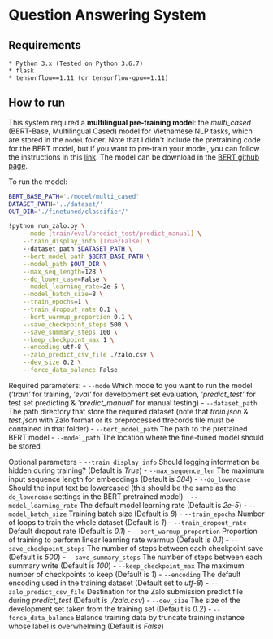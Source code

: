 # Question Answering System

## Requirements
	* Python 3.x (Tested on Python 3.6.7)
	* flask
	* tensorflow==1.11 (or tensorflow-gpu==1.11)

## How to run
This system required a **multilingual pre-training model**: the *multi_cased* (BERT-Base, Multilingual Cased) model for Vietnamese NLP tasks, which are stored in the `model` folder. Note that I didn't include the pretraining code for the BERT model, but if you want to pre-train your model, you can follow the instructions in this [link](https://github.com/google-research/bert#pre-training-with-bert). The model can be download in the [BERT github page](https://github.com/google-research/bert#pre-trained-models). 


To run the model:
```sh
BERT_BASE_PATH='./model/multi_cased'
DATASET_PATH='../dataset/'
OUT_DIR='./finetuned/classifier/'

!python run_zalo.py \
    --mode [train/eval/predict_test/predict_manual] \
    --train_display_info [True/False] \ 
    --dataset_path $DATASET_PATH \
    --bert_model_path $BERT_BASE_PATH \
    --model_path $OUT_DIR \
    --max_seq_length=128 \
    --do_lower_case=False \
    --model_learning_rate=2e-5 \
    --model_batch_size=8 \
    --train_epochs=1 \
    --train_dropout_rate 0.1 \
    --bert_warmup_proportion 0.1 \
    --save_checkpoint_steps 500 \
    --save_summary_steps 100 \
    --keep_checkpoint_max 1 \
    --encoding utf-8 \
    --zalo_predict_csv_file ./zalo.csv \
    --dev_size 0.2 \
    --force_data_balance False
```

Required parameters:
    - `--mode` Which mode to you want to run the model (*'train'* for training, *'eval'* for development set evaluation, *'predict_test'* for test set predicting & *'predict_manual'* for manual testing)
    - `--dataset_path` The path directory that store the required dataset (note that *train.json* & *test.json* with Zalo format or its preprocessed tfrecords file must be contained in that folder)
    - `--bert_model_path` The path to the pretrained BERT model
    - `--model_path` The location where the fine-tuned model should be stored

Optional parameters
    - `--train_display_info` Should logging information be hidden during training? (Default is *True*)
    - `--max_sequence_len` The maximum input sequence length for embeddings (Default is *384*)
    - `--do_lowercase` Should the input text be lowercased (this should be the same as the `do_lowercase` settings in the BERT pretrained model)
    - `--model_learning_rate` The default model learning rate (Default is *2e-5*)
    - `--model_batch_size` Training batch size (Default is *8*)
    - `--train_epochs` Number of loops to train the whole dataset (Default is *1*)
    - `--train_dropout_rate` Default dropout rate (Default is *0.1*)
    - `--bert_warmup_proportion` Proportion of training to perform linear learning rate warmup (Default is *0.1*)
    - `--save_checkpoint_steps` The number of steps between each checkpoint save (Default is *500*)
    - `--save_summary_steps` The number of steps between each summary write (Default is *100*)
    - `--keep_checkpoint_max` The maximum number of checkpoints to keep (Default is *1*)
    - `--encoding` The default encoding used in the training dataset (Default set to *utf-8*)
    - `--zalo_predict_csv_file` Destination for the Zalo submission predict file during *predict_test* (Default is *./zalo.csv*)
    - `--dev_size` The size of the development set taken from the training set (Default is *0.2*)
    - `--force_data_balance` Balance training data by truncate training instance whose label is overwhelming (Default is *False*)

